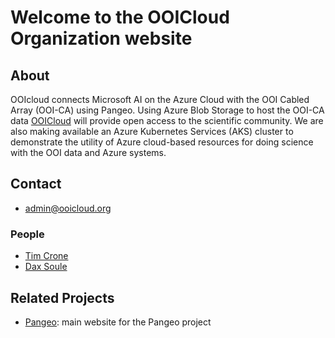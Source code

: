 # Welcome to the OOICloud Organization website
## About
OOIcloud connects Microsoft AI on the Azure Cloud with the OOI Cabled Array (OOI-CA) using Pangeo. Using Azure Blob Storage to host the OOI-CA data [OOICloud](https://github.com/ooicloud) will provide open access to the scientific community. We are also making available an Azure Kubernetes Services (AKS) cluster to demonstrate the utility of Azure cloud-based resources for doing science with the OOI data and Azure systems. 
## Contact
- <admin@ooicloud.org>
### People
- [Tim Crone](https://github.com/tjcrone)
- [Dax Soule](https://github.com/daxsoule) 

## Related Projects

- [Pangeo](http://pangeo.io/): main website for the Pangeo project
